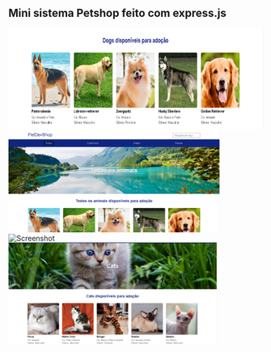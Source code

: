<h2>Mini sistema Petshop feito com express.js</h2>
<img src="screenshots/Capturar1.PNG" height="200" alt="Screenshot"/><br>
<img src="screenshots/Capturar3.PNG" height="200" alt="Screenshot"/><br>
<img src="screenshots/Capturar2.PNG" height="200" alt="Screenshot"/> <br>
<img src="screenshots/Capturar4.PNG" height="200" alt="Screenshot"/>